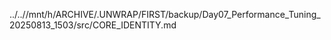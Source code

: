 ../..//mnt/h/ARCHIVE/.UNWRAP/FIRST/backup/Day07_Performance_Tuning_20250813_1503/src/CORE_IDENTITY.md